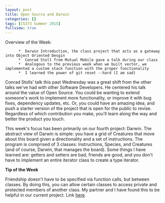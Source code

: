 ```yaml
---
layout: post
title: Open Source and Darwin
categories: []
tags: [CS373 Summer 2015]
fullview: true
---
```

Overview of the Week:     

          *  Darwin Introduction, the class project that acts as a gateway into Object Oriented Desgin     
          *  Conrad Stoll from Mutual Mobile gave a talk during our class      
          *  Analogous to the previous week when we built vector, we implemented a custom stack function with the proper functionality      
          *  I learned the power of git reset --hard (I am sad)     

Conrad Stolls' talk this past Wednesday was a great shift from the other talks we've had with other Software Developers. He centered his talk around the value of Open Source. You could be wanting to extend someone's work to implement more functionality, or improve it with bug fixes, dependency updates, etc. Or, you could have an amazing idea, and push a starter version of the project that is open for the public to revise. Regardless of which contribution you make, you'll learn along the way and better the product you touch.  

This week's focus has been primarily on our fourth project: Darwin. The abstract view of Darwin is simple: you have a grid of Creatures that move about this board given a directionality and a set of instructions. The program is comprised of 3 classes: Instructions, Species, and Creatures (and of course, Darwin, that manages the board). Some things I have learned are: getters and setters are bad, friends are good, and you don't have to implement an entire iterator class to create a type iterator.

**Tip of the Week**

Friendship doesn't have to be specified via function calls, but between classes. By doing this, you can allow certain classes to access private and protected members of another class. My partner and I have found this to be helpful in our current project. Link [here](http://www.cplusplus.com/doc/tutorial/inheritance/).

